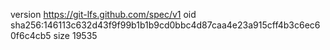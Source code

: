version https://git-lfs.github.com/spec/v1
oid sha256:146113c632d43f9f99b1b1b9cd0bbc4d87caa4e23a915cff4b3c6ec60f6c4cb5
size 19535
